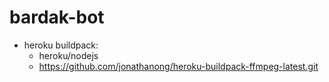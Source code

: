 # bardak-bot

* heroku buildpack:
  * heroku/nodejs
  * https://github.com/jonathanong/heroku-buildpack-ffmpeg-latest.git
  







